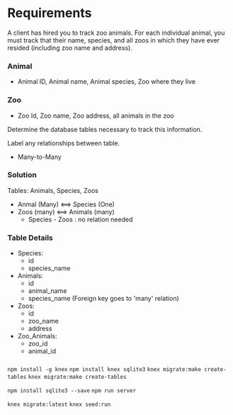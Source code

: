 # Requirements

A client has hired you to track zoo animals.
For each individual animal, you must track that their name, species, and all zoos in which they have ever resided (including zoo name and address).

### Animal
- Animal ID, Animal name, Animal species, Zoo where they live

### Zoo
- Zoo Id, Zoo name, Zoo address, all animals in the zoo

Determine the database tables necessary to track this information.

Label any relationships between table.
- Many-to-Many


### Solution
Tables: Animals, Species, Zoos

- Anmal (Many) <==> Species (One)
- Zoos (many) <==> Animals (many)
    - Species - Zoos : no relation needed

### Table Details
- Species:
    - id
    - species_name
- Animals:
    - id
    - animal_name
    - species_name (Foreign key goes to 'many' relation)
- Zoos:
    - id
    - zoo_name
    - address
- Zoo_Animals:
    - zoo_id
    - animal_id

###
`npm install -g knex`
`npm install knex sqlite3`
`knex migrate:make create-tables`
`knex migrate:make create-tables`

`npm install sqlite3 --save`
`npm run server`

`knex migrate:latest`
`knex seed:run`